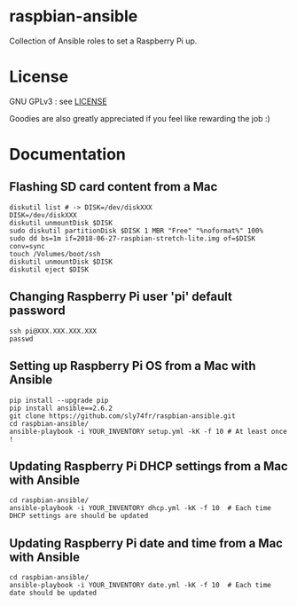 raspbian-ansible
================

Collection of Ansible roles to set a Raspberry Pi up.

License
=======

GNU GPLv3 : see [LICENSE](../master/LICENSE)

Goodies are also greatly appreciated if you feel like rewarding the job :)

Documentation
=============

## Flashing SD card content from a Mac
```console
diskutil list # -> DISK=/dev/diskXXX
DISK=/dev/diskXXX
diskutil unmountDisk $DISK
sudo diskutil partitionDisk $DISK 1 MBR "Free" "%noformat%" 100%
sudo dd bs=1m if=2018-06-27-raspbian-stretch-lite.img of=$DISK conv=sync
touch /Volumes/boot/ssh
diskutil unmountDisk $DISK
diskutil eject $DISK
```

## Changing Raspberry Pi user 'pi' default password
```console
ssh pi@XXX.XXX.XXX.XXX
passwd
```

## Setting up Raspberry Pi OS from a Mac with Ansible
```console
pip install --upgrade pip
pip install ansible==2.6.2
git clone https://github.com/sly74fr/raspbian-ansible.git
cd raspbian-ansible/
ansible-playbook -i YOUR_INVENTORY setup.yml -kK -f 10 # At least once !
```

## Updating Raspberry Pi DHCP settings from a Mac with Ansible
```console
cd raspbian-ansible/
ansible-playbook -i YOUR_INVENTORY dhcp.yml -kK -f 10  # Each time DHCP settings are should be updated
```

## Updating Raspberry Pi date and time from a Mac with Ansible
```console
cd raspbian-ansible/
ansible-playbook -i YOUR_INVENTORY date.yml -kK -f 10  # Each time date should be updated
```

